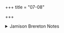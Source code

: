 +++
title = "07-08"

+++

<details><summary>Jamison Brereton Notes</summary>

These two vss. have been variously interpr. My interpr. is most influenced by Oldenberg (whose views also seems to have been adopted by Witzel Gotō). As noted in the published

introduction, the vss. enumerates the separate spheres assigned to the various categories of creatures by Savitar, as an extension of his ability to bring every creature to its proper resting place at night.
</details>
